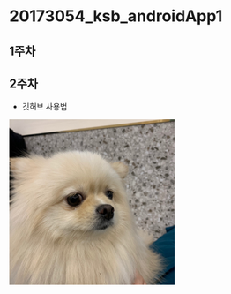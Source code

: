 # 20173054_ksb_androidApp1

## 1주차

## 2주차
  - 깃허브 사용법

<img width="300" height="300" src="./png/강아지.jpeg"></img>
